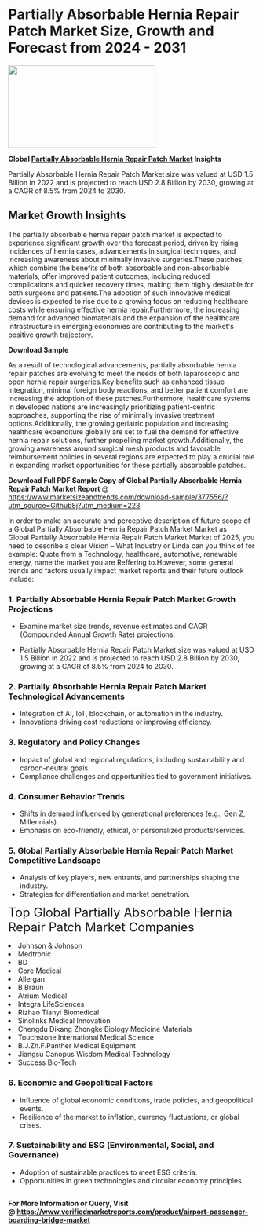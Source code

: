 <H1>Partially Absorbable Hernia Repair Patch Market Size, Growth and Forecast from 2024 - 2031</H1><img class="aligncenter size-medium wp-image-584254" src="https://thirdeyenews.in/wp-content/uploads/2024/09/Global-Market-Research-300x168.jpeg" alt="" width="300" height="168" /><p><strong>Global&nbsp;<a href="https://www.marketsizeandtrends.com/download-sample/377556/?utm_source=Github8j?utm_medium=223">Partially Absorbable Hernia Repair Patch Market</a> Insights</strong></p><p>Partially Absorbable Hernia Repair Patch Market size was valued at USD 1.5 Billion in 2022 and is projected to reach USD 2.8 Billion by 2030, growing at a CAGR of 8.5% from 2024 to 2030.</p><p><h2>Market Growth Insights</h2> <p>The partially absorbable hernia repair patch market is expected to experience significant growth over the forecast period, driven by rising incidences of hernia cases, advancements in surgical techniques, and increasing awareness about minimally invasive surgeries.These patches, which combine the benefits of both absorbable and non-absorbable materials, offer improved patient outcomes, including reduced complications and quicker recovery times, making them highly desirable for both surgeons and patients.The adoption of such innovative medical devices is expected to rise due to a growing focus on reducing healthcare costs while ensuring effective hernia repair.Furthermore, the increasing demand for advanced biomaterials and the expansion of the healthcare infrastructure in emerging economies are contributing to the market's positive growth trajectory.</p> <p><strong>Download Sample</strong></p> <p>As a result of technological advancements, partially absorbable hernia repair patches are evolving to meet the needs of both laparoscopic and open hernia repair surgeries.Key benefits such as enhanced tissue integration, minimal foreign body reactions, and better patient comfort are increasing the adoption of these patches.Furthermore, healthcare systems in developed nations are increasingly prioritizing patient-centric approaches, supporting the rise of minimally invasive treatment options.Additionally, the growing geriatric population and increasing healthcare expenditure globally are set to fuel the demand for effective hernia repair solutions, further propelling market growth.Additionally, the growing awareness around surgical mesh products and favorable reimbursement policies in several regions are expected to play a crucial role in expanding market opportunities for these partially absorbable patches.</p> <p><span class=""><strong>Download Full PDF Sample Copy of Global Partially Absorbable Hernia Repair Patch Market Report</strong> @ <a href="https://www.marketsizeandtrends.com/download-sample/377556/?utm_source=Github8j?utm_medium=223" target="_blank">https://www.marketsizeandtrends.com/download-sample/377556/?utm_source=Github8j?utm_medium=223</a></span></p><p>In order to make an accurate and perceptive description of future scope of a Global&nbsp;Partially Absorbable Hernia Repair Patch Market Market as Global&nbsp;Partially Absorbable Hernia Repair Patch Market Market of 2025, you need to describe a clear Vision &ndash; What Industry or Linda can you think of for example: Quote from a Technology, healthcare, automotive, renewable energy, name the market you are Reffering to.However, some general trends and factors usually impact market reports and their future outlook include:</p><h3>1.&nbsp;<strong>Partially Absorbable Hernia Repair Patch Market Growth Projections</strong></h3><ul><li>Examine market size trends, revenue estimates and CAGR (Compounded Annual Growth Rate) projections.</li><li><p>Partially Absorbable Hernia Repair Patch Market size was valued at USD 1.5 Billion in 2022 and is projected to reach USD 2.8 Billion by 2030, growing at a CAGR of 8.5% from 2024 to 2030.</p></li></ul><h3>2.&nbsp;<strong>Partially Absorbable Hernia Repair Patch Market Technological Advancements</strong></h3><ul><li>Integration of AI, IoT, blockchain, or automation in the industry.</li><li>Innovations driving cost reductions or improving efficiency.</li></ul><h3>3.&nbsp;<strong>Regulatory and Policy Changes</strong></h3><ul><li>Impact of global and regional regulations, including sustainability and carbon-neutral goals.</li><li>Compliance challenges and opportunities tied to government initiatives.</li></ul><h3>4.&nbsp;<strong>Consumer Behavior Trends</strong></h3><ul><li>Shifts in demand influenced by generational preferences (e.g., Gen Z, Millennials).</li><li>Emphasis on eco-friendly, ethical, or personalized products/services.</li></ul><h3>5.&nbsp;<strong>Global Partially Absorbable Hernia Repair Patch Market Competitive Landscape</strong></h3><ul><li>Analysis of key players, new entrants, and partnerships shaping the industry.</li><li>Strategies for differentiation and market penetration.</li></ul><p data-pm-slice="1 1 []"><span style="color: inherit; font-family: inherit; font-size: 25px;">Top Global Partially Absorbable Hernia Repair Patch Market Companies</span></p><div class="" data-test-id=""><p><li>Johnson & Johnson</li><li> Medtronic</li><li> BD</li><li> Gore Medical</li><li> Allergan</li><li> B Braun</li><li> Atrium Medical</li><li> Integra LifeSciences</li><li> Rizhao Tianyi Biomedical</li><li> Sinolinks Medical Innovation</li><li> Chengdu Dikang Zhongke Biology Medicine Materials</li><li> Touchstone International Medical Science</li><li> B.J.Zh.F.Panther Medical Equipment</li><li> Jiangsu Canopus Wisdom Medical Technology</li><li> Success Bio-Tech</li></p></div><h3>6.&nbsp;<strong>Economic and Geopolitical Factors</strong></h3><ul><li>Influence of global economic conditions, trade policies, and geopolitical events.</li><li>Resilience of the market to inflation, currency fluctuations, or global crises.</li></ul><h3>7.&nbsp;<strong>Sustainability and ESG (Environmental, Social, and Governance)</strong></h3><ul><li>Adoption of sustainable practices to meet ESG criteria.</li><li>Opportunities in green technologies and circular economy principles.</li></ul><h2><strong style="font-size: 14px;">For More Information or Query, Visit @&nbsp;</strong><a style="background-color: #ffffff; font-size: 14px;" href="https://www.marketsizeandtrends.com/report/partially-absorbable-hernia-repair-patch-market/" target="_blank">https://www.verifiedmarketreports.com/product/airport-passenger-boarding-bridge-market</a></h2>